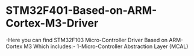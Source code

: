 # STM32F401-Based-on-ARM-Cortex-M3-Driver

-Here you can find STM32F103 Micro-Controller Driver Based on ARM-Cortex M3 Which includes:-
                                                    1-Micro-Controller Abstraction Layer (MCAL)
